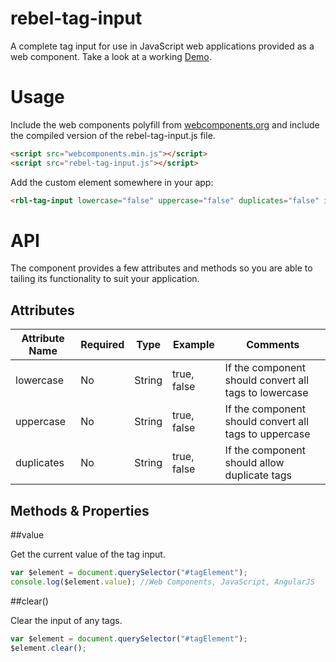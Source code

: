 rebel-tag-input
==============

A complete tag input for use in JavaScript web applications provided as a web component. Take a look at a working [Demo](http://revillweb.github.io/rebel-tag-input/).

Usage
=====

Include the web components polyfill from [webcomponents.org](http://webcomponents.org/) and include the compiled version of the rebel-tag-input.js file.

````html
<script src="webcomponents.min.js"></script>
<script src="rebel-tag-input.js"></script>
````

Add the custom element somewhere in your app:

````html
<rbl-tag-input lowercase="false" uppercase="false" duplicates="false" id="tagElement"></rbl-tag-input>
````

API
===

The component provides a few attributes and methods so you are able to tailing its functionality to suit your application.

Attributes
----------

| Attribute Name | Required | Type   | Example     | Comments                                              |
| -------------- | -------- | ------ | ----------- | ----------------------------------------------------- |
| lowercase      |   No     | String | true, false | If the component should convert all tags to lowercase |
| uppercase      |   No     | String | true, false | If the component should convert all tags to uppercase |
| duplicates     |   No     | String | true, false | If the component should allow duplicate tags          |

Methods & Properties
-------

##value

Get the current value of the tag input.

````javascript
var $element = document.querySelector("#tagElement");
console.log($element.value); //Web Components, JavaScript, AngularJS
````

##clear()

Clear the input of any tags.

````javascript
var $element = document.querySelector("#tagElement");
$element.clear();
````

